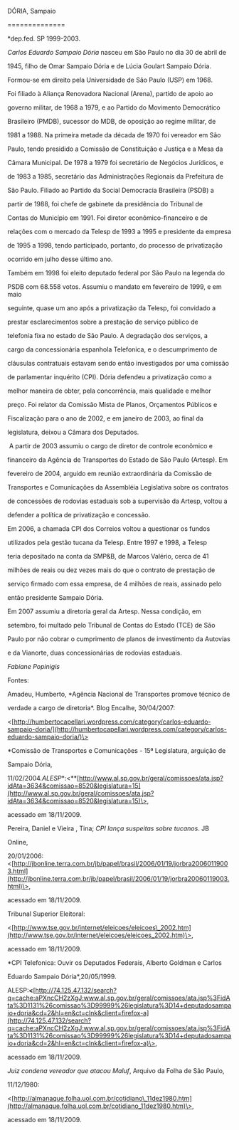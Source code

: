 DÓRIA, Sampaio

==============



\*dep.fed. SP 1999-2003.



*Carlos Eduardo Sampaio Dória* nasceu em São Paulo no dia 30 de abril de

1945, filho de Omar Sampaio Dória e de Lúcia Goulart Sampaio Dória.



Formou-se em direito pela Universidade de São Paulo (USP) em 1968.



Foi filiado à Aliança Renovadora Nacional (Arena), partido de apoio ao

governo militar, de 1968 a 1979, e ao Partido do Movimento Democrático

Brasileiro (PMDB), sucessor do MDB, de oposição ao regime militar, de

1981 a 1988. Na primeira metade da década de 1970 foi vereador em São

Paulo, tendo presidido a Comissão de Constituição e Justiça e a Mesa da

Câmara Municipal. De 1978 a 1979 foi secretário de Negócios Jurídicos, e

de 1983 a 1985, secretário das Administrações Regionais da Prefeitura de

São Paulo. Filiado ao Partido da Social Democracia Brasileira (PSDB) a

partir de 1988, foi chefe de gabinete da presidência do Tribunal de

Contas do Município em 1991. Foi diretor econômico-financeiro e de

relações com o mercado da Telesp de 1993 a 1995 e presidente da empresa

de 1995 a 1998, tendo participado, portanto, do processo de privatização

ocorrido em julho desse último ano.



Também em 1998 foi eleito deputado federal por São Paulo na legenda do

PSDB com 68.558 votos. Assumiu o mandato em fevereiro de 1999, e em maio

seguinte, quase um ano após a privatização da Telesp, foi convidado a

prestar esclarecimentos sobre a prestação de serviço público de

telefonia fixa no estado de São Paulo. A degradação dos serviços, a

cargo da concessionária espanhola Telefonica, e o descumprimento de

cláusulas contratuais estavam sendo então investigados por uma comissão

de parlamentar inquérito (CPI). Dória defendeu a privatização como a

melhor maneira de obter, pela concorrência, mais qualidade e melhor

preço. Foi relator da Comissão Mista de Planos, Orçamentos Públicos e

Fiscalização para o ano de 2002, e em janeiro de 2003, ao final da

legislatura, deixou a Câmara dos Deputados.



 A partir de 2003 assumiu o cargo de diretor de controle econômico e

financeiro da Agência de Transportes do Estado de São Paulo (Artesp). Em

fevereiro de 2004, arguido em reunião extraordinária da Comissão de

Transportes e Comunicações da Assembléia Legislativa sobre os contratos

de concessões de rodovias estaduais sob a supervisão da Artesp, voltou a

defender a política de privatização e concessão.



Em 2006, a chamada CPI dos Correios voltou a questionar os fundos

utilizados pela gestão tucana da Telesp. Entre 1997 e 1998, a Telesp

teria depositado na conta da SMP&B, de Marcos Valério, cerca de 41

milhões de reais ou dez vezes mais do que o contrato de prestação de

serviço firmado com essa empresa, de 4 milhões de reais, assinado pelo

então presidente Sampaio Dória. 



Em 2007 assumiu a diretoria geral da Artesp. Nessa condição, em

setembro, foi multado pelo Tribunal de Contas do Estado (TCE) de São

Paulo por não cobrar o cumprimento de planos de investimento da Autovias

e da Vianorte, duas concessionárias de rodovias estaduais.



*Fabiane Popinigis*



Fontes:



Amadeu, Humberto, *Agência Nacional de Transportes promove técnico de

verdade a cargo de diretoria*. Blog Encalhe, 30/04/2007:

\<[http://humbertocapellari.wordpress.com/category/carlos-eduardo-sampaio-doria/](http://humbertocapellari.wordpress.com/category/carlos-eduardo-sampaio-doria/)\>



*Comissão de Transportes e Comunicações - 15ª Legislatura, arguição de

Sampaio Dória,

11/02/2004.*ALESP**:\<**[http://www.al.sp.gov.br/geral/comissoes/ata.jsp?idAta=3634&comissao=8520&legislatura=15](http://www.al.sp.gov.br/geral/comissoes/ata.jsp?idAta=3634&comissao=8520&legislatura=15)\>,

acessado em 18/11/2009.



Pereira, Daniel e Vieira , Tina; *CPI lança suspeitas sobre tucanos*. JB

Online,

20/01/2006:\<[http://jbonline.terra.com.br/jb/papel/brasil/2006/01/19/jorbra20060119003.html](http://jbonline.terra.com.br/jb/papel/brasil/2006/01/19/jorbra20060119003.html)\>,

acessado em 18/11/2009.



Tribunal Superior Eleitoral:

\<[http://www.tse.gov.br/internet/eleicoes/eleicoes\_2002.htm](http://www.tse.gov.br/internet/eleicoes/eleicoes_2002.htm)\>,

acessado em 18/11/2009.



*CPI Telefonica: Ouvir os Deputados Federais, Alberto Goldman e Carlos

Eduardo Sampaio Dória*,20/05/1999.

ALESP:**\<**[http://74.125.47.132/search?q=cache:aPXncCH2zXgJ:www.al.sp.gov.br/geral/comissoes/ata.jsp%3FidAta%3D1131%26comissao%3D99999%26legislatura%3D14+deputadosampaio+doria&cd=2&hl=en&ct=clnk&client=firefox-a](http://74.125.47.132/search?q=cache:aPXncCH2zXgJ:www.al.sp.gov.br/geral/comissoes/ata.jsp%3FidAta%3D1131%26comissao%3D99999%26legislatura%3D14+deputadosampaio+doria&cd=2&hl=en&ct=clnk&client=firefox-a)\>,

acessado em 18/11/2009.



*Juiz condena vereador que atacou Maluf*, Arquivo da Folha de São Paulo,

11/12/1980:

\<[http://almanaque.folha.uol.com.br/cotidiano\_11dez1980.htm](http://almanaque.folha.uol.com.br/cotidiano_11dez1980.htm)\>,

acessado em 18/11/2009.



